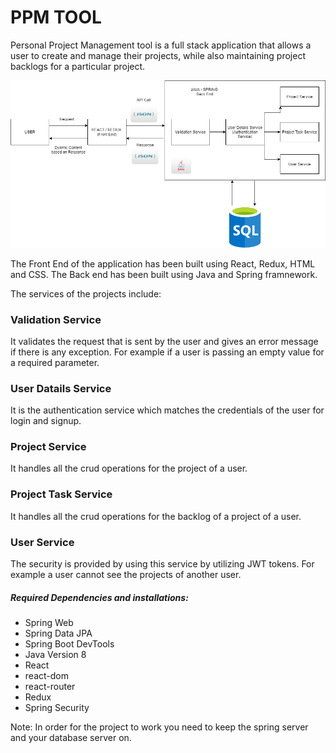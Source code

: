 # PPM TOOL

Personal Project Management tool is a full stack application that allows a user to create and manage their projects, while also maintaining project backlogs for a particular project.

![PPM TOOL SERVICES](https://github.com/ashuneema28/PPMTool/blob/master/PPM%20TOOL.png)

The Front End of the application has been built using React, Redux, HTML and CSS.
The Back end has been built using Java and Spring framnework.

The services of the projects include:

### Validation Service

It validates the request that is sent by the user and gives an error message if there is any exception. For example if a user is passing an empty value for a required parameter.

### User Datails Service

It is the authentication service which matches the credentials of the user for login and signup.

### Project Service

It handles all the crud operations for the project of a user.

### Project Task Service

It handles all the crud operations for the backlog of a project of a user.

### User Service

The security is provided by using this service by utilizing JWT tokens. For example a user cannot see the projects of another user.

##### Required Dependencies and installations:

* Spring Web
* Spring Data JPA
* Spring Boot DevTools
* Java Version 8
* React
* react-dom
* react-router
* Redux
* Spring Security

Note: In order for the project to work you need to keep the spring server and your database server on.
